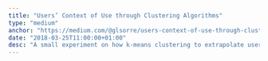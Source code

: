 ```yaml
---
title: "Users’ Context of Use through Clustering Algorithms"
type: "medium"
anchor: "https://medium.com/@glsorre/users-context-of-use-through-clustering-algorithms-3187928d674e"
date: "2018-03-25T11:00:00+01:00"
desc: "A small experiment on how k-means clustering to extrapolate users' context of use"
---
```

